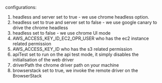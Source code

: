 configurations:
1. headless and server set to true - we use chrome headless option.
2. headless set to true and server set to false - we use google canary to drive the chrome headless
3. headless set to false - we use chrome UI mode
4. AWS_ACCESS_KEY_ID_EC2_OPR_USER who has the ec2 instance related permission
5. AWS_ACCESS_KEY_ID who has the s3 related permission
6. apiTest set to run on the api test mode, it simply disables the initialisation of the web driver
7. driverPath the chrome driver path on your machine
8. browserstack set to true, we invoke the remote driver on the BrowserStack